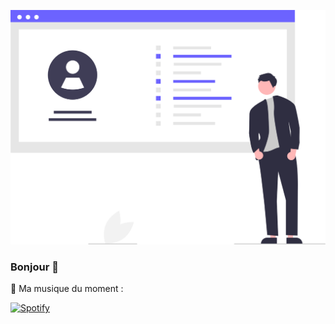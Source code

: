 ![Cover](https://github.com/Cyprien-Gmd/Cyprien-Gmd/blob/main/img/undraw_Updated_resume_re_q1or.svg)

### Bonjour 👋

🔗 Ma musique du moment :

[![Spotify](https://github.com/viclafouch/viclafouch/blob/master/img/spotify-480.png)](https://open.spotify.com/track/0vIEuJgEaRRtW43zTICknu?si=78ba227f688b48cb)
